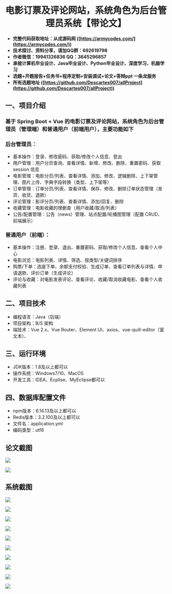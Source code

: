 <h1 align="center">电影订票及评论网站，系统角色为后台管理员系统【带论文】</h1></p>

- <b>完整代码获取地址：从戎源码网 ([https://armycodes.com/](https://armycodes.com/))</b>
- <b>技术探讨、资料分享，请加QQ群：692619798</b>
- <b>作者微信：19941326836  QQ：3645296857</b>
- <b>承接计算机毕业设计、Java毕业设计、Python毕业设计、深度学习、机器学习</b>
- <b>选题+开题报告+任务书+程序定制+安装调试+论文+答辩ppt 一条龙服务</b>
- <b>所有选题地址 ([https://github.com/Descartes007/allProject](https://github.com/Descartes007/allProject)) </b>

## 一、项目介绍

### 基于 Spring Boot + Vue 的电影订票及评论网站，系统角色为后台管理员（管理端）和普通用户（前端用户），主要功能如下
### 后台管理员：
- 基本操作：登录、修改密码、获取/修改个人信息、登出
- 用户管理：用户分页查询、查看详情、新增、修改、删除、重置密码、获取 session 信息
- 电影管理：电影分页/列表、查看详情、添加、修改、逻辑删除、上下架管理、图片上传、字典字段转换（类型、上下架等）
- 订单管理：订单分页/列表、查看详情、保存、修改、删除订单状态管理（发货、收货、退款）
- 评论管理：影评分页/列表、查看详情、添加/回复、删除
- 收藏管理：电影收藏的增删查（用户收藏/取消/列表）
- 公告/配置管理：公告（news）管理、站点配置/轮播图管理（配置 CRUD、前端展示）
### 普通用户（前端）：
- 基本操作：注册、登录、退出、重置密码、获取/修改个人信息、查看个人中心
- 电影浏览：电影列表、详情、筛选、按类型/关键词排序
- 购票/下单：选座下单、余额支付校验、生成订单、查看订单列表与详情、申请退款、评价订单（生成评论）
- 评论与收藏：对电影发表评论、查看评论、收藏/取消收藏电影、查看个人收藏列表

## 二、项目技术

- 编程语言：Java（后端）
- 项目架构：B/S 架构
- 端技术：Vue 2.x、Vue Router、Element UI、axios、vue-quill-editor（富文本）、


## 三、运行环境

- JDK版本：1.8及以上都可以
- 操作系统：Windows7/10、MacOS
- 开发工具：IDEA、Ecplise、MyEclipse都可以

## 四、数据库配置文件

- npm版本：6.14.13及以上都可以
- Redis版本：3.2.100及以上都可以
- 文件名：application.yml
- 编码类型：utf8

## 论文截图

![](screenshot/1.png)

![](screenshot/2.png)

## 系统截图

![](screenshot/3.png)

![](screenshot/4.png)

![](screenshot/5.png)

![](screenshot/6.png)

![](screenshot/7.png)

![](screenshot/8.png)

![](screenshot/9.png)

![](screenshot/10.png)

![](screenshot/11.png)

![](screenshot/12.png)